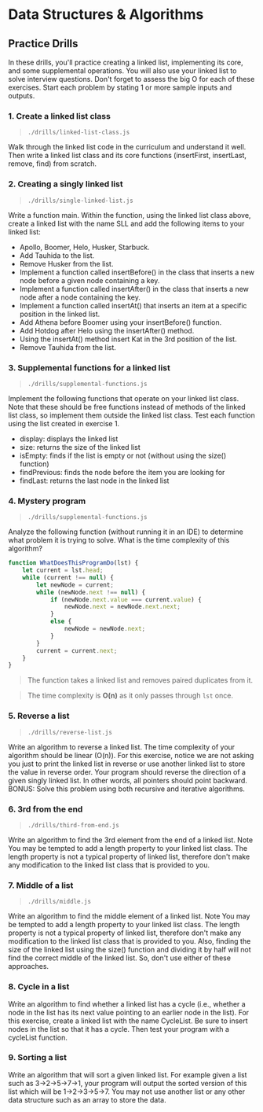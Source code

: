# Data Structures & Algorithms

## Practice Drills

In these drills, you'll practice creating a linked list, implementing its core, and some supplemental operations. You will also use your linked list to solve interview questions. Don't forget to assess the big O for each of these exercises. Start each problem by stating 1 or more sample inputs and outputs.

### 1. Create a linked list class  

  > `./drills/linked-list-class.js`  

Walk through the linked list code in the curriculum and understand it well. Then write a linked list class and its core functions (insertFirst, insertLast, remove, find) from scratch.

### 2. Creating a singly linked list  

  > `./drills/single-linked-list.js`  
  
Write a function main. Within the function, using the linked list class above, create a linked list with the name SLL and add the following items to your linked list: 
  - Apollo, Boomer, Helo, Husker, Starbuck.
  - Add Tauhida to the list.
  - Remove Husker from the list.
  - Implement a function called insertBefore() in the class that inserts a new node before a given node containing a key.
  - Implement a function called insertAfter() in the class that inserts a new node after a node containing the key.
  - Implement a function called insertAt() that inserts an item at a specific position in the linked list.
  - Add Athena before Boomer using your insertBefore() function.
  - Add Hotdog after Helo using the insertAfter() method.
  - Using the insertAt() method insert Kat in the 3rd position of the list.
  - Remove Tauhida from the list.

### 3. Supplemental functions for a linked list  

  > `./drills/supplemental-functions.js`  
  
Implement the following functions that operate on your linked list class. Note that these should be free functions instead of methods of the linked list class, so implement them outside the linked list class. Test each function using the list created in exercise 1.

  - display: displays the linked list
  - size: returns the size of the linked list
  - isEmpty: finds if the list is empty or not (without using the size() function)
  - findPrevious: finds the node before the item you are looking for
  - findLast: returns the last node in the linked list

### 4. Mystery program  

  > `./drills/supplemental-functions.js`  
  
Analyze the following function (without running it in an IDE) to determine what problem it is trying to solve. What is the time complexity of this algorithm?

```javascript
function WhatDoesThisProgramDo(lst) {
    let current = lst.head;
    while (current !== null) {
        let newNode = current;
        while (newNode.next !== null) {
            if (newNode.next.value === current.value) {
                newNode.next = newNode.next.next;
            }
            else {
                newNode = newNode.next;
            }
        }
        current = current.next;
    }
}
```
  > The function takes a linked list and removes paired duplicates from it.  

  > The time complexity is **O(n)** as it only passes through `lst` once.  

### 5. Reverse a list  

  > `./drills/reverse-list.js`  
  
Write an algorithm to reverse a linked list. The time complexity of your algorithm should be linear (O(n)). For this exercise, notice we are not asking you just to print the linked list in reverse or use another linked list to store the value in reverse order. Your program should reverse the direction of a given singly linked list. In other words, all pointers should point backward. BONUS: Solve this problem using both recursive and iterative algorithms.

### 6. 3rd from the end  

  > `./drills/third-from-end.js`  
  
Write an algorithm to find the 3rd element from the end of a linked list. Note You may be tempted to add a length property to your linked list class. The length property is not a typical property of linked list, therefore don't make any modification to the linked list class that is provided to you.

### 7. Middle of a list  

  > `./drills/middle.js`  

Write an algorithm to find the middle element of a linked list. Note You may be tempted to add a length property to your linked list class. The length property is not a typical property of linked list, therefore don't make any modification to the linked list class that is provided to you. Also, finding the size of the linked list using the size() function and dividing it by half will not find the correct middle of the linked list. So, don't use either of these approaches.

### 8. Cycle in a list  

Write an algorithm to find whether a linked list has a cycle (i.e., whether a node in the list has its next value pointing to an earlier node in the list). For this exercise, create a linked list with the name CycleList. Be sure to insert nodes in the list so that it has a cycle. Then test your program with a cycleList function.

### 9. Sorting a list  

Write an algorithm that will sort a given linked list. For example given a list such as 3->2->5->7->1, your program will output the sorted version of this list which will be 1->2->3->5->7. You may not use another list or any other data structure such as an array to store the data.